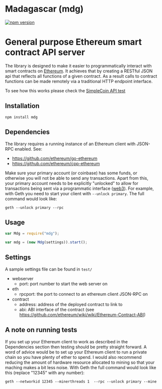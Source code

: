 # Madagascar (mdg)

[![npm version](https://badge.fury.io/js/mdg.svg)](http://badge.fury.io/js/mdg)


# General purpose Ethereum smart contract API server

The library is designed to make it easier to programmatically interact with smart contracts on [Ethereum](https://ethereum.org). It achieves that by creating a RESTful JSON api that reflects all functions of a given contract. As a result calls to contract functions can be made remotely via a traditional HTTP endpoint interface.

To see how this works please check the [SimpleCoin API test](https://github.com/assetize/madagascar/blob/master/test/simple_coin_api.js)

## Installation

```
npm install mdg
```

## Dependencies

The library requires a running instance of an Ethereum client with JSON-RPC enabled. See:
* https://github.com/ethereum/go-ethereum
* https://github.com/ethereum/cpp-ethereum

Make sure your primary account (or coinbase) has some funds, or otherwise you will not be able to send any transactions. Apart from this, your primary account needs to be explicitly "unlocked" to allow for transactions being sent via a programmatic interface ([web3](https://github.com/ethereum/web3.js)). For example, with Geth you need to start your client with `--unlock primary`. The full command would look like:

```
geth --unlock primary --rpc
```

## Usage

```js
var Mdg = require("mdg");

var mdg = (new Mdg(settings)).start();
```

## Settings
A sample settings file can be found in `test/`

* webserver
  * port: port number to start the web server on
* eth
  * rpcport: the port to connect to an ethereum client JSON-RPC on
* contract
  * address: address of the deployed contract to link to
  * abi: ABI interface of the contract (see https://github.com/ethereum/wiki/wiki/Ethereum-Contract-ABI)

## A note on running tests

If you set up your Ethereum client to work as described in the Dependencies section then testing should be pretty straight forward. A word of advice would be to set up your Ethereum client to run a private chain so you have plenty of ether to spend. I would also recommend reducing the amount of hardware resource allocated to mining so that your maching makes a bit less noise. With Geth the full command would look like this (replace "12345" with any number):

```
geth --networkid 12345 --minerthreads 1  --rpc --unlock primary --mine
```

